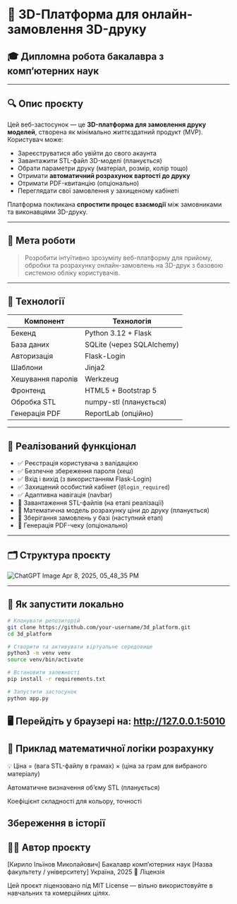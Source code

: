 # 🧠 3D-Платформа для онлайн-замовлення 3D-друку

## 🎓 Дипломна робота бакалавра з комп’ютерних наук

---

## 🔍 Опис проєкту

Цей веб-застосунок — це **3D-платформа для замовлення друку моделей**, створена як мінімально життєздатний продукт (MVP).  
Користувач може:

- Зареєструватися або увійти до свого акаунта
- Завантажити STL-файл 3D-моделі (планується)
- Обрати параметри друку (матеріал, розмір, колір тощо)
- Отримати **автоматичний розрахунок вартості до друку**
- Отримати PDF-квитанцію (опціонально)
- Переглядати свої замовлення у захищеному кабінеті

Платформа покликана **спростити процес взаємодії** між замовниками та виконавцями 3D-друку.

---

## 🎯 Мета роботи

> Розробити інтуїтивно зрозумілу веб-платформу для прийому, обробки та розрахунку онлайн-замовлень на 3D-друк з базовою системою обліку користувачів.

---

## 🧱 Технології

| Компонент           | Технологія               |
|---------------------|--------------------------|
| Бекенд              | Python 3.12 + Flask      |
| База даних          | SQLite (через SQLAlchemy)|
| Авторизація         | Flask-Login              |
| Шаблони             | Jinja2                   |
| Хешування паролів   | Werkzeug                 |
| Фронтенд            | HTML5 + Bootstrap 5      |
| Обробка STL         | numpy-stl (планується)   |
| Генерація PDF       | ReportLab (опційно)      |

---

## 🔐 Реалізований функціонал

- ✅ Реєстрація користувача з валідацією
- ✅ Безпечне збереження пароля (хеш)
- ✅ Вхід і вихід (з використанням Flask-Login)
- ✅ Захищений особистий кабінет (`@login_required`)
- ✅ Адаптивна навігація (navbar)
- 🧪 Завантаження STL-файлів (на етапі реалізації)
- 🧮 Математична модель розрахунку ціни до друку (планується)
- 📃 Зберігання замовлень у базі (наступний етап)
- 📄 Генерація PDF-чеку (опціонально)

---

## 🗂 Структура проєкту
![ChatGPT Image Apr 8, 2025, 05_48_35 PM](https://github.com/user-attachments/assets/c5953eff-c884-4803-8a9c-3a94c56dc8ba)




---

## 🚀 Як запустити локально

```bash
# Клонувати репозиторій
git clone https://github.com/your-username/3d_platform.git
cd 3d_platform

# Створити та активувати віртуальне середовище
python3 -m venv venv
source venv/bin/activate

# Встановити залежності
pip install -r requirements.txt

# Запустити застосунок
python app.py
``` 
🖥️ Перейдіть у браузері на:
http://127.0.0.1:5010
---
## 🧮 Приклад математичної логіки розрахунку
    
💡 Ціна = (вага STL-файлу в грамах) × (ціна за грам для вибраного матеріалу)
    
Автоматичне визначення об’єму STL (планується)
    
Коефіцієнт складності для кольору, точності
    
Збереження в історії
---    
## 👨‍🎓 Автор проєкту
    
[Кирило Ільїнов Миколайович]
Бакалавр комп’ютерних наук
[Назва факультету / університету]
Україна, 2025
📄 Ліцензія
    
Цей проєкт ліцензовано під MIT License — вільно використовуйте в навчальних та комерційних цілях.
